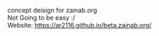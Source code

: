 concept deisign for zainab.org                                                                                                                                                 
Not Going to be easy :/                                                                                      
Website: https://ar2116.github.io/beta.zainab.org/                                                                                  
